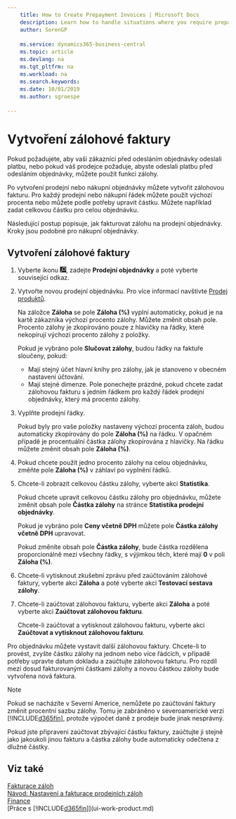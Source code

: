```yaml
---
    title: How to Create Prepayment Invoices | Microsoft Docs
    description: Learn how to handle situations where you require prepayment, or your vendor does.
    author: SorenGP

    ms.service: dynamics365-business-central
    ms.topic: article
    ms.devlang: na
    ms.tgt_pltfrm: na
    ms.workload: na
    ms.search.keywords:
    ms.date: 10/01/2019
    ms.author: sgroespe

---
```

# Vytvoření zálohové faktury
Pokud požadujete, aby vaši zákazníci před odesláním objednávky odeslali platbu, nebo pokud váš prodejce požaduje, abyste odeslali platbu před odesláním objednávky, můžete použít funkci zálohy.

Po vytvoření prodejní nebo nákupní objednávky můžete vytvořit zálohovou fakturu. Pro každý prodejní nebo nákupní řádek můžete použít výchozí procenta nebo můžete podle potřeby upravit částku. Můžete například zadat celkovou částku pro celou objednávku.

Následující postup popisuje, jak fakturovat zálohu na prodejní objednávky. Kroky jsou podobné pro nákupní objednávky.

## Vytvoření zálohové faktury
1. Vyberte ikonu ![Žárovky, která otevře funkci Řekněte mi](media/ui-search/search_small.png "Řekněte mi, co chcete dělat"), zadejte **Prodejní objednávky** a poté vyberte související odkaz.
2. Vytvořte novou prodejní objednávku. Pro více informací navštivte [Prodej produktů](sales-how-sell-products.md).

   Na záložce **Záloha** se pole **Záloha (%)** vyplní automaticky, pokud je na kartě zákazníka výchozí procento zálohy. Můžete změnit obsah pole. Procento zálohy je zkopírováno pouze z hlavičky na řádky, které nekopírují výchozí procento zálohy z položky.

   Pokud je vybráno pole **Slučovat zálohy**, budou řádky na faktuře sloučeny, pokud:
   - Mají stejný účet hlavní knihy pro zálohy, jak je stanoveno v obecném nastavení účtování.
   - Mají stejné dimenze.
   Pole ponechejte prázdné, pokud chcete zadat zálohovou fakturu s jedním řádkem pro každý řádek prodejní objednávky, který má procento zálohy.

3. Vyplňte prodejní řádky.

   Pokud byly pro vaše položky nastaveny výchozí procenta záloh, budou automaticky zkopírovány do pole **Záloha (%)** na řádku. V opačném případě je procentuální částka zálohy zkopírována z hlavičky. Na řádku můžete změnit obsah pole **Záloha (%)**.
4. Pokud chcete použít jedno procento zálohy na celou objednávku, změňte pole **Záloha (%)** v záhlaví po vyplnění řádků.
5. Chcete-li zobrazit celkovou částku zálohy, vyberte akci **Statistika**.

   Pokud chcete upravit celkovou částku zálohy pro objednávku, můžete změnit obsah pole **Částka zálohy** na stránce **Statistika prodejní objednávky**.

   Pokud je vybráno pole **Ceny včetně DPH** můžete pole **Částka zálohy včetně  DPH** upravovat.

   Pokud změníte obsah pole **Částka zálohy**, bude částka rozdělena proporcionálně mezi všechny řádky, s výjimkou těch, které mají **0** v poli **Záloha (%)**.
6. Chcete-li vytisknout zkušební zprávu před zaúčtováním zálohové faktury, vyberte akci **Záloha** a poté vyberte akci **Testovací sestava zálohy**.
7. Chcete-li zaúčtovat zálohovou fakturu, vyberte akci **Záloha** a poté vyberte akci **Zaúčtovat zálohovou fakturu**.

   Chcete-li zaúčtovat a vytisknout zálohovou fakturu, vyberte akci **Zaúčtovat a vytisknout zálohovou  fakturu**.

Pro objednávku můžete vystavit další zálohovou faktury. Chcete-li to provést, zvyšte částku zálohy na jednom nebo více řádcích, v případě potřeby upravte datum dokladu a zaúčtujte zálohovou fakturu. Pro rozdíl mezi dosud fakturovanými částkami zálohy a novou částkou zálohy bude vytvořena nová faktura.

> [!NOTE]
> Pokud se nacházíte v Severní Americe, nemůžete po zaúčtování faktury změnit procentní sazbu zálohy. Tomu je zabráněno v severoamerické verzi [!INCLUDE[d365fin](includes/d365fin_md.md)], protože výpočet daně z prodeje bude jinak nesprávný.

Pokud jste připraveni zaúčtovat zbývající částku faktury, zaúčtujte ji stejně jako jakoukoli jinou fakturu a částka zálohy bude automaticky odečtena z dlužné částky.

## Viz také
[Fakturace záloh](finance-invoice-prepayments.md)  
[Návod: Nastavení a fakturace prodejních záloh](walkthrough-setting-up-and-invoicing-sales-prepayments.md)  
[Finance](finance.md)  
[Práce s [!INCLUDE[d365fin](includes/d365fin_md.md)]](ui-work-product.md)
